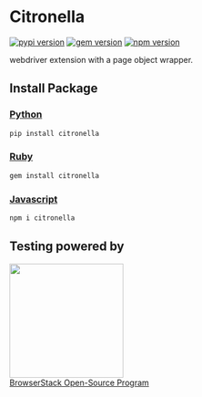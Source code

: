 # Citronella

[![pypi version](https://badge.fury.io/py/citronella.svg)](https://badge.fury.io/py/citronella)
[![gem version](https://badge.fury.io/rb/citronella.svg)](https://badge.fury.io/rb/citronella)
[![npm version](https://badge.fury.io/js/citronella.svg)](https://badge.fury.io/js/citronella)

webdriver extension with a page object wrapper.

## Install Package

### [Python](https://github.com/heyclore/citronella/tree/main/python)
```bash
pip install citronella
```

### [Ruby](https://github.com/heyclore/citronella/tree/main/ruby)
```bash
gem install citronella
```

### [Javascript](https://github.com/heyclore/citronella/tree/main/javascript)
```bash
npm i citronella
```

## Testing powered by
<a target="_blank" href="https://www.browserstack.com/"><img width="200" src="https://www.browserstack.com/images/layout/browserstack-logo-600x315.png"></a><br>
[BrowserStack Open-Source Program](https://www.browserstack.com/open-source)
